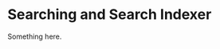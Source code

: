 [title]: # (Searching and Search Indexer)
[tags]: # (XXX)
[priority]: # (4799)
# Searching and Search Indexer
Something here.
